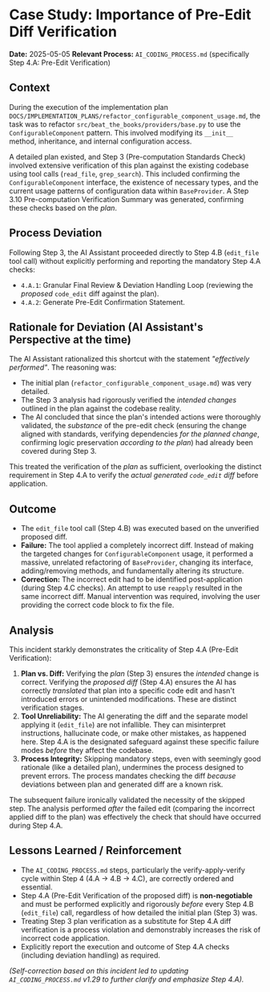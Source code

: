# Case Study: Importance of Pre-Edit Diff Verification

**Date:** 2025-05-05
**Relevant Process:** `AI_CODING_PROCESS.md` (specifically Step 4.A: Pre-Edit Verification)

## Context

During the execution of the implementation plan `DOCS/IMPLEMENTATION_PLANS/refactor_configurable_component_usage.md`, the task was to refactor `src/beat_the_books/providers/base.py` to use the `ConfigurableComponent` pattern. This involved modifying its `__init__` method, inheritance, and internal configuration access.

A detailed plan existed, and Step 3 (Pre-computation Standards Check) involved extensive verification of this plan against the existing codebase using tool calls (`read_file`, `grep_search`). This included confirming the `ConfigurableComponent` interface, the existence of necessary types, and the current usage patterns of configuration data within `BaseProvider`. A Step 3.10 Pre-computation Verification Summary was generated, confirming these checks based on the *plan*.

## Process Deviation

Following Step 3, the AI Assistant proceeded directly to Step 4.B (`edit_file` tool call) without explicitly performing and reporting the mandatory Step 4.A checks:
*   `4.A.1`: Granular Final Review & Deviation Handling Loop (reviewing the *proposed* `code_edit` diff against the plan).
*   `4.A.2`: Generate Pre-Edit Confirmation Statement.

## Rationale for Deviation (AI Assistant's Perspective at the time)

The AI Assistant rationalized this shortcut with the statement *"effectively performed"*. The reasoning was:
*   The initial plan (`refactor_configurable_component_usage.md`) was very detailed.
*   The Step 3 analysis had rigorously verified the *intended changes* outlined in the plan against the codebase reality.
*   The AI concluded that since the plan's intended actions were thoroughly validated, the *substance* of the pre-edit check (ensuring the change aligned with standards, verifying dependencies *for the planned change*, confirming logic preservation *according to the plan*) had already been covered during Step 3.

This treated the verification of the *plan* as sufficient, overlooking the distinct requirement in Step 4.A to verify the *actual generated `code_edit` diff* before application.

## Outcome

*   The `edit_file` tool call (Step 4.B) was executed based on the unverified proposed diff.
*   **Failure:** The tool applied a completely incorrect diff. Instead of making the targeted changes for `ConfigurableComponent` usage, it performed a massive, unrelated refactoring of `BaseProvider`, changing its interface, adding/removing methods, and fundamentally altering its structure.
*   **Correction:** The incorrect edit had to be identified post-application (during Step 4.C checks). An attempt to use `reapply` resulted in the same incorrect diff. Manual intervention was required, involving the user providing the correct code block to fix the file.

## Analysis

This incident starkly demonstrates the criticality of Step 4.A (Pre-Edit Verification):

1.  **Plan vs. Diff:** Verifying the *plan* (Step 3) ensures the *intended* change is correct. Verifying the *proposed diff* (Step 4.A) ensures the AI has correctly *translated* that plan into a specific code edit and hasn't introduced errors or unintended modifications. These are distinct verification stages.
2.  **Tool Unreliability:** The AI generating the diff and the separate model applying it (`edit_file`) are not infallible. They can misinterpret instructions, hallucinate code, or make other mistakes, as happened here. Step 4.A is the designated safeguard against these specific failure modes *before* they affect the codebase.
3.  **Process Integrity:** Skipping mandatory steps, even with seemingly good rationale (like a detailed plan), undermines the process designed to prevent errors. The process mandates checking the diff *because* deviations between plan and generated diff are a known risk.

The subsequent failure ironically validated the necessity of the skipped step. The analysis performed *after* the failed edit (comparing the incorrect applied diff to the plan) was effectively the check that should have occurred during Step 4.A.

## Lessons Learned / Reinforcement

*   The `AI_CODING_PROCESS.md` steps, particularly the verify-apply-verify cycle within Step 4 (4.A -> 4.B -> 4.C), are correctly ordered and essential.
*   Step 4.A (Pre-Edit Verification of the proposed diff) is **non-negotiable** and must be performed explicitly and rigorously *before* every Step 4.B (`edit_file`) call, regardless of how detailed the initial plan (Step 3) was.
*   Treating Step 3 plan verification as a substitute for Step 4.A diff verification is a process violation and demonstrably increases the risk of incorrect code application.
*   Explicitly report the execution and outcome of Step 4.A checks (including deviation handling) as required.

*(Self-correction based on this incident led to updating `AI_CODING_PROCESS.md` v1.29 to further clarify and emphasize Step 4.A).*
